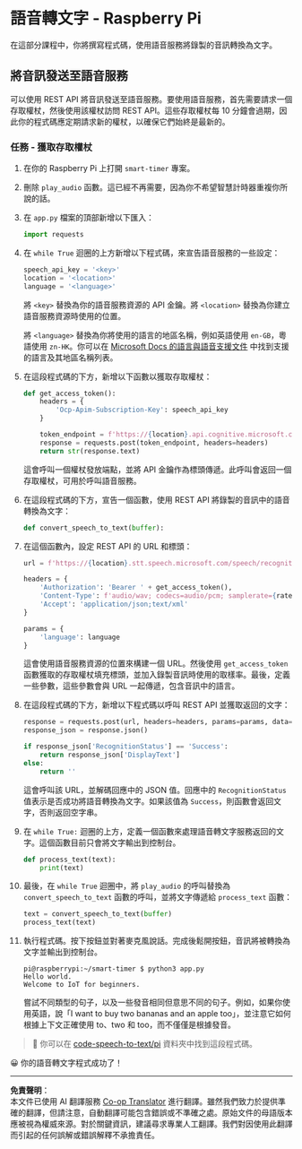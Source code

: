 <!--
CO_OP_TRANSLATOR_METADATA:
{
  "original_hash": "af249a24d4fe4f4de4806adbc3bc9d86",
  "translation_date": "2025-08-27T00:33:05+00:00",
  "source_file": "6-consumer/lessons/1-speech-recognition/pi-speech-to-text.md",
  "language_code": "mo"
}
-->
# 語音轉文字 - Raspberry Pi

在這部分課程中，你將撰寫程式碼，使用語音服務將錄製的音訊轉換為文字。

## 將音訊發送至語音服務

可以使用 REST API 將音訊發送至語音服務。要使用語音服務，首先需要請求一個存取權杖，然後使用該權杖訪問 REST API。這些存取權杖每 10 分鐘會過期，因此你的程式碼應定期請求新的權杖，以確保它們始終是最新的。

### 任務 - 獲取存取權杖

1. 在你的 Raspberry Pi 上打開 `smart-timer` 專案。

1. 刪除 `play_audio` 函數。這已經不再需要，因為你不希望智慧計時器重複你所說的話。

1. 在 `app.py` 檔案的頂部新增以下匯入：

    ```python
    import requests
    ```

1. 在 `while True` 迴圈的上方新增以下程式碼，來宣告語音服務的一些設定：

    ```python
    speech_api_key = '<key>'
    location = '<location>'
    language = '<language>'
    ```

    將 `<key>` 替換為你的語音服務資源的 API 金鑰。將 `<location>` 替換為你建立語音服務資源時使用的位置。

    將 `<language>` 替換為你將使用的語言的地區名稱，例如英語使用 `en-GB`，粵語使用 `zn-HK`。你可以在 [Microsoft Docs 的語言與語音支援文件](https://docs.microsoft.com/azure/cognitive-services/speech-service/language-support?WT.mc_id=academic-17441-jabenn#speech-to-text) 中找到支援的語言及其地區名稱列表。

1. 在這段程式碼的下方，新增以下函數以獲取存取權杖：

    ```python
    def get_access_token():
        headers = {
            'Ocp-Apim-Subscription-Key': speech_api_key
        }
    
        token_endpoint = f'https://{location}.api.cognitive.microsoft.com/sts/v1.0/issuetoken'
        response = requests.post(token_endpoint, headers=headers)
        return str(response.text)
    ```

    這會呼叫一個權杖發放端點，並將 API 金鑰作為標頭傳遞。此呼叫會返回一個存取權杖，可用於呼叫語音服務。

1. 在這段程式碼的下方，宣告一個函數，使用 REST API 將錄製的音訊中的語音轉換為文字：

    ```python
    def convert_speech_to_text(buffer):
    ```

1. 在這個函數內，設定 REST API 的 URL 和標頭：

    ```python
    url = f'https://{location}.stt.speech.microsoft.com/speech/recognition/conversation/cognitiveservices/v1'

    headers = {
        'Authorization': 'Bearer ' + get_access_token(),
        'Content-Type': f'audio/wav; codecs=audio/pcm; samplerate={rate}',
        'Accept': 'application/json;text/xml'
    }

    params = {
        'language': language
    }
    ```

    這會使用語音服務資源的位置來構建一個 URL。然後使用 `get_access_token` 函數獲取的存取權杖填充標頭，並加入錄製音訊時使用的取樣率。最後，定義一些參數，這些參數會與 URL 一起傳遞，包含音訊中的語言。

1. 在這段程式碼的下方，新增以下程式碼以呼叫 REST API 並獲取返回的文字：

    ```python
    response = requests.post(url, headers=headers, params=params, data=buffer)
    response_json = response.json()

    if response_json['RecognitionStatus'] == 'Success':
        return response_json['DisplayText']
    else:
        return ''
    ```

    這會呼叫該 URL，並解碼回應中的 JSON 值。回應中的 `RecognitionStatus` 值表示是否成功將語音轉換為文字。如果該值為 `Success`，則函數會返回文字，否則返回空字串。

1. 在 `while True:` 迴圈的上方，定義一個函數來處理語音轉文字服務返回的文字。這個函數目前只會將文字輸出到控制台。

    ```python
    def process_text(text):
        print(text)
    ```

1. 最後，在 `while True` 迴圈中，將 `play_audio` 的呼叫替換為 `convert_speech_to_text` 函數的呼叫，並將文字傳遞給 `process_text` 函數：

    ```python
    text = convert_speech_to_text(buffer)
    process_text(text)
    ```

1. 執行程式碼。按下按鈕並對著麥克風說話。完成後鬆開按鈕，音訊將被轉換為文字並輸出到控制台。

    ```output
    pi@raspberrypi:~/smart-timer $ python3 app.py 
    Hello world.
    Welcome to IoT for beginners.
    ```

    嘗試不同類型的句子，以及一些發音相同但意思不同的句子。例如，如果你使用英語，說「I want to buy two bananas and an apple too」，並注意它如何根據上下文正確使用 to、two 和 too，而不僅僅是根據發音。

> 💁 你可以在 [code-speech-to-text/pi](../../../../../6-consumer/lessons/1-speech-recognition/code-speech-to-text/pi) 資料夾中找到這段程式碼。

😀 你的語音轉文字程式成功了！

---

**免責聲明**：  
本文件已使用 AI 翻譯服務 [Co-op Translator](https://github.com/Azure/co-op-translator) 進行翻譯。雖然我們致力於提供準確的翻譯，但請注意，自動翻譯可能包含錯誤或不準確之處。原始文件的母語版本應被視為權威來源。對於關鍵資訊，建議尋求專業人工翻譯。我們對因使用此翻譯而引起的任何誤解或錯誤解釋不承擔責任。